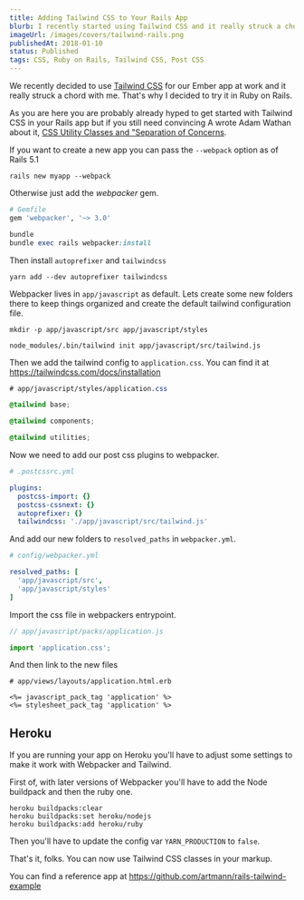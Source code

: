 ```yaml
---
title: Adding Tailwind CSS to Your Rails App
blurb: I recently started using Tailwind CSS and it really struck a chord with me. Here's how you add it to your Rails App.
imageUrl: /images/covers/tailwind-rails.png
publishedAt: 2018-01-10
status: Published
tags: CSS, Ruby on Rails, Tailwind CSS, Post CSS
---
```


We recently decided to use [Tailwind CSS](https://tailwindcss.com/) for our
Ember app at work and it really struck a chord with me. That's why I decided to try it in Ruby on Rails.

As you are here you are probably already hyped to get started with Tailwind CSS in your Rails app but if
you still need convincing A wrote Adam Wathan about it, [CSS Utility Classes and "Separation of Concerns](https://adamwathan.me/css-utility-classes-and-separation-of-concerns/).

If you want to create a new app you can pass the `--webpack` option as of Rails 5.1

```shell
rails new myapp --webpack
```

Otherwise just add the *webpacker* gem.

```ruby
# Gemfile
gem 'webpacker', '~> 3.0'

bundle
bundle exec rails webpacker:install
```

Then install `autoprefixer` and `tailwindcss`

```shell
yarn add --dev autoprefixer tailwindcss
```

Webpacker lives in `app/javascript` as default. Lets create some new folders there to keep things organized and
create the default tailwind configuration file.

```shell
mkdir -p app/javascript/src app/javascript/styles

node_modules/.bin/tailwind init app/javascript/src/tailwind.js
```

Then we add the tailwind config to `application.css`. You can find it at <https://tailwindcss.com/docs/installation>

```css
# app/javascript/styles/application.css

@tailwind base;

@tailwind components;

@tailwind utilities;
```

Now we need to add our post css plugins to webpacker.

```yml
# .postcssrc.yml

plugins:
  postcss-import: {}
  postcss-cssnext: {}
  autoprefixer: {}
  tailwindcss: './app/javascript/src/tailwind.js'
```

And add our new folders to `resolved_paths` in `webpacker.yml`.

```yml
# config/webpacker.yml

resolved_paths: [
  'app/javascript/src',
  'app/javascript/styles'
]
```

Import the css file in webpackers entrypoint.

```js
// app/javascript/packs/application.js

import 'application.css';
```

And then link to the new files

```erb
# app/views/layouts/application.html.erb

<%= javascript_pack_tag 'application' %>
<%= stylesheet_pack_tag 'application' %>
```

## Heroku

If you are running your app on Heroku you'll have to adjust some settings to make it work with Webpacker and Tailwind.

First of, with later versions of Webpacker you'll have to add the Node buildpack and then the ruby one.

```shell
heroku buildpacks:clear
heroku buildpacks:set heroku/nodejs
heroku buildpacks:add heroku/ruby
```

Then you'll have to update the config var `YARN_PRODUCTION` to `false`.

That's it, folks. You can now use Tailwind CSS classes in your markup.

You can find a reference app at <https://github.com/artmann/rails-tailwind-example>
